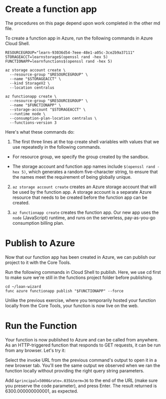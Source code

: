 # Create a function app
The procedures on this page depend upon work completed in the other md file.

To create a function app in Azure, run the following commands in Azure Cloud Shell.

```
RESOURCEGROUP="learn-93036d54-7eee-48e1-a05c-3ce2b9a37111"
STORAGEACCT=learnstorage$(openssl rand -hex 5)
FUNCTIONAPP=learnfunctions$(openssl rand -hex 5)

az storage account create \
  --resource-group "$RESOURCEGROUP" \
  --name "$STORAGEACCT" \
  --kind StorageV2 \
  --location centralus

az functionapp create \
  --resource-group "$RESOURCEGROUP" \
  --name "$FUNCTIONAPP" \
  --storage-account "$STORAGEACCT" \
  --runtime node \
  --consumption-plan-location centralus \
  --functions-version 3
```

Here's what these commands do:

1. The first three lines at the top create shell variables with values that we use repeatedly in the following commands.

- For resource group, we specify the group created by the sandbox.

- The storage account and function app names include `$(openssl rand -hex 5)`, which generates a random five-character string, to ensure that the names meet the requirement of being globally unique.

2. `az storage account create` creates an Azure storage account that will be used by the function app. A storage account is a separate Azure resource that needs to be created before the function app can be created.

3. `az functionapp create` creates the function app. Our new app uses the `node` (JavaScript) runtime, and runs on the serverless, pay-as-you-go consumption billing plan.

# Publish to Azure
Now that our function app has been created in Azure, we can publish our project to it with the Core Tools.

Run the following commands in Cloud Shell to publish. Here, we use cd first to make sure we're still in the functions project folder before publishing.

```
cd ~/loan-wizard
func azure functionapp publish "$FUNCTIONAPP" --force
```

Unlike the previous exercise, where you temporarily hosted your function locally from the Core Tools, your function is now live on the web. 

# Run the Function
Your function is now published to Azure and can be called from anywhere. As an HTTP-triggered function that responds to GET requests, it can be run from any browser. Let's try it:

Select the invoke URL from the previous command's output to open it in a new browser tab. You'll see the same output we observed when we ran the function locally without providing the right query string parameters.

Add `&principal=5000&rate=.035&term=36` to the end of the URL (make sure you preserve the code parameter), and press Enter. The result returned is 6300.000000000001, as expected.